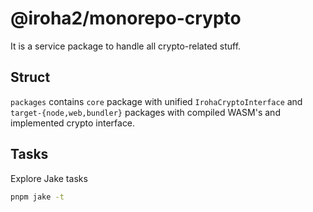 # @iroha2/monorepo-crypto

It is a service package to handle all crypto-related stuff.

## Struct

`packages` contains `core` package with unified `IrohaCryptoInterface` and `target-{node,web,bundler}` packages with compiled WASM's and implemented crypto interface.

## Tasks

Explore Jake tasks

```bash
pnpm jake -t
```
